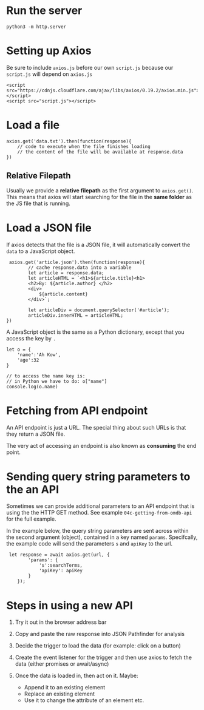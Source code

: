 # Run the server
```
python3 -m http.server
```

# Setting up Axios

Be sure to include `axios.js` before our own `script.js` because our `script.js` will depend on `axios.js`

```
<script src="https://cdnjs.cloudflare.com/ajax/libs/axios/0.19.2/axios.min.js"></script>
<script src="script.js"></script>
```

# Load a file
```
axios.get('data.txt').then(function(response){
    // code to execute when the file finishes loading
    // the content of the file will be available at response.data
})
```

## Relative Filepath
Usually we provide a **relative filepath** as the first argument to `axios.get()`. This means
that axios will start searching for the file in the **same folder** as the JS file that is
running.

# Load a JSON file
If axios detects that the file is a JSON file, it will automatically convert the `data` to a JavaScript object.

```
 axios.get('article.json').then(function(response){
        // cache response.data into a variable
        let article = response.data;
        let articleHTML = `<h1>${article.title}<h1>
        <h2>By: ${article.author} </h2>
        <div>
            ${article.content}
        </div>`;

        let articleDiv = document.querySelector('#article');
        articleDiv.innerHTML = articleHTML;
})
```

A JavaScript object is the same as a Python dictionary, except that you access the key by `.`

```
let o = {
    'name':'Ah Kow',
    'age':32
}

// to access the name key is:
// in Python we have to do: o["name"]
console.log(o.name)
```

# Fetching from API endpoint

An API endpoint is just a URL. The special thing about such URLs is that they return a JSON file.

The very act of accessing an endpoint is also known as **consuming** the end point.

# Sending query string parameters to the an API

Sometimes we can provide additional parameters to an API endpoint that is using the 
the HTTP GET method. See example `04c-getting-from-omdb-api` for the full example.

In the example below, the query string parameters are sent across within
the second argument (object), contained in a key named `params`. Specifcally,
the example code will send the parameters `s` and `apiKey` to the url.

```
 let response = await axios.get(url, {
        'params': {
            's':searchTerms,
            'apiKey': apiKey
        }
    });
```

# Steps in using a new API

1. Try it out in the browser address bar

2. Copy and paste the raw response into JSON Pathfinder for analysis

3. Decide the trigger to load the data (for example: click on a button)

4. Create the event listener for the trigger and then use axios to fetch the data
   (either promises or await/async)

5. Once the data is loaded in, then act on it. Maybe:
    * Append it to an existing element
    * Replace an existing element
    * Use it to change the attribute of an element etc.